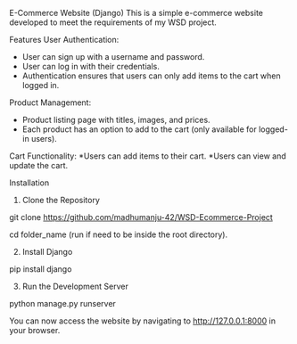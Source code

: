 E-Commerce Website (Django)
This is a simple e-commerce website developed to meet the requirements of my WSD project.

Features
User Authentication:
* User can sign up with a username and password.
* User can log in with their credentials.
* Authentication ensures that users can only add items to the cart when logged in.

Product Management:
* Product listing page with titles, images, and prices.
* Each product has an option to add to the cart (only available for logged-in users).

Cart Functionality:
*Users can add items to their cart.
*Users can view and update the cart.

Installation

1. Clone the Repository

git clone https://github.com/madhumanju-42/WSD-Ecommerce-Project

cd folder_name (run if need to be inside the root directory).


2. Install Django

pip install django

3. Run the Development Server

python manage.py runserver

You can now access the website by navigating to http://127.0.0.1:8000 in your browser.
